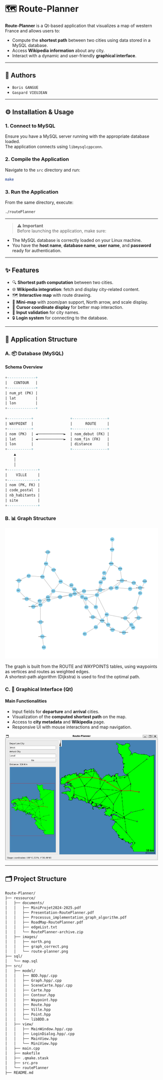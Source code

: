 # 🗺️ Route-Planner

**Route-Planner** is a Qt-based application that visualizes a map of western France and allows users to:

- Compute the **shortest path** between two cities using data stored in a MySQL database.
- Access **Wikipedia information** about any city.
- Interact with a dynamic and user-friendly **graphical interface**.

---

## 👥 Authors

- `Boris GANGUE`
- `Gaspard VIEUJEAN`

---

## ⚙️ Installation & Usage

### 1. Connect to MySQL  
Ensure you have a MySQL server running with the appropriate database loaded.  
The application connects using `libmysqlcppconn`.

### 2. Compile the Application  
Navigate to the `src` directory and run:

```bash
make
```

### 3. Run the Application  
From the same directory, execute:

```bash
./routePlanner
```

---

> ⚠️ **Important**  
Before launching the application, make sure:
- The MySQL database is correctly loaded on your Linux machine.
- You have the **host name**, **database name**, **user name**, and **password** ready for authentication.

---

## ✨ Features

- 🔍 **Shortest path computation** between two cities.
- 🌐 **Wikipedia integration**: fetch and display city-related content.
- 🗺️ **Interactive map** with route drawing.
- 🧭 **Mini-map** with zoom/pan support, North arrow, and scale display.
- 📌 **Cursor coordinate display** for better map interaction.
- 🧪 **Input validation** for city names.
- 🔒 **Login system** for connecting to the database.

---

## 🧠 Application Structure

### A. 📦 Database (MySQL)

#### **Schema Overview**

```sql
+-------------+
|   CONTOUR   |
+-------------+
| num_pt (PK) |
| lat         |
| lon         |
+-------------+

+-----------+                 +----------------+
| WAYPOINT  |                 |      ROUTE     |
+-----------+                 +----------------+
| nom (PK)  | ◄────────────►  | nom_debut (FK) |
| lat       | ◄────────────►  | nom_fin (FK)   |
| lon       |                 | distance       |
+-----------+                 +----------------+
    ▲                
    │               
    │               
+--------------+           
|    VILLE     |           
+--------------+         
| nom (PK, FK) |
| code_postal  |
| nb_habitants |
| site         |
+--------------+
```

### B. 📊 Graph Structure

![Graph](<ressource/images/graph_correct.png>)

The graph is built from the ROUTE and WAYPOINTS tables, using waypoints as vertices and routes as weighted edges.  
A shortest-path algorithm (Dijkstra) is used to find the optimal path.

### C. 🎨 Graphical Interface (Qt)

#### **Main Functionalities**
- Input fields for **departure** and **arrival** cities.
- Visualization of the **computed shortest path** on the map.
- Access to **city metadata** and **Wikipedia** page.
- Responsive UI with mouse interactions and map navigation.

![UI](<ressource/images/route-planner.png>)

---

## 🗂️ Project Structure

```
Route-Planner/
├── ressource/
│   ├── documents/
│   │   ├── MiniProjet2024-2025.pdf
│   │   ├── Presentation-RoutePlanner.pdf
│   │   ├── Processus_implementation_graph_algorithm.pdf
│   │   ├── RoadMap-RoutePlanner.pdf
│   │   ├── edgeList.txt
│   │   └── RoutePlanner-archive.zip
│   ├── images/
│   │   ├── north.png
│   │   ├── graph_correct.png
│   │   └── route-planner.png
├── sql/
│   └── map.sql
├── src/
│   ├── model/
│   │   ├── BDD.hpp/.cpp
│   │   ├── Graph.hpp/.cpp
│   │   ├── SceneCarte.hpp/.cpp
│   │   ├── Carte.hpp
│   │   ├── Contour.hpp
│   │   ├── Waypoint.hpp
│   │   ├── Route.hpp
│   │   ├── Ville.hpp
│   │   ├── Point.hpp
│   │   └── libBDD.a
│   ├── view/
│   │   ├── MainWindow.hpp/.cpp
│   │   ├── LoginDialog.hpp/.cpp
│   │   ├── MainView.hpp
│   │   └── MiniView.hpp
│   ├── main.cpp
│   ├── makefile
│   ├── .qmake.stask
│   ├── src.pro
│   └── routePlanner
├── README.md
```